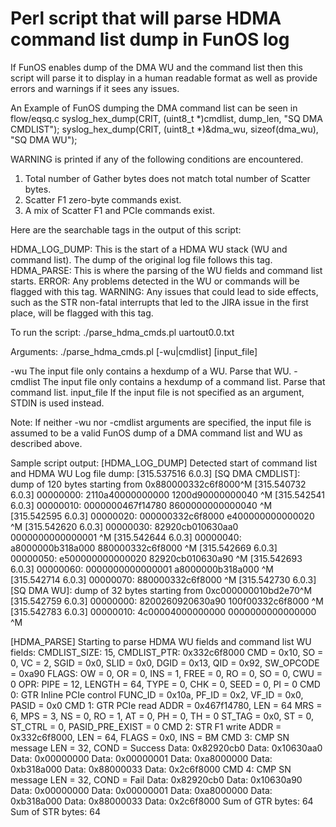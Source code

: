 #  Perl script that will parse HDMA command list dump in FunOS log
If FunOS enables dump of the DMA WU and the command list then this script 
will parse it to display in a human readable format as well as provide
errors and warnings if it sees any issues.

An Example of FunOS dumping the DMA command list can be seen in flow/eqsq.c
        syslog_hex_dump(CRIT, (uint8_t *)cmdlist,
                        dump_len, "SQ DMA CMDLIST");
        syslog_hex_dump(CRIT, (uint8_t *)&dma_wu,
                        sizeof(dma_wu), "SQ DMA WU");


WARNING is printed if any of the following conditions are encountered.
1) Total number of Gather bytes does not match total number of Scatter bytes.
2) Scatter F1 zero-byte commands exist.
3) A mix of Scatter F1 and PCIe commands exist.

Here are the searchable tags in the output of this script:

HDMA_LOG_DUMP: This is the start of a HDMA WU stack (WU and command list). The dump of the original log file follows this tag.
HDMA_PARSE: This is where the parsing of the WU fields and command list starts.
ERROR: Any problems detected in the WU or commands will be flagged with this tag.
WARNING: Any issues that could lead to side effects, such as the STR non-fatal interrupts that led to the JIRA issue in the first place, will be flagged with this tag.



To run the script:
./parse_hdma_cmds.pl uartout0.0.txt

Arguments:
  ./parse_hdma_cmds.pl [-wu|cmdlist] [input_file]

  -wu         The input file only contains a hexdump of a WU. Parse that WU.
  -cmdlist    The input file only contains a hexdump of a command list. Parse that command list.
  input_file  If the input file is not specified as an argument, STDIN is used instead.

  Note: If neither -wu nor -cmdlist arguments are specified, the input file is assumed to be a valid FunOS dump of a DMA command list and WU as described above.

Sample script output:
[HDMA_LOG_DUMP] Detected start of command list and HDMA WU
Log file dump:
[315.537516 6.0.3] [SQ DMA CMDLIST]: dump of 120 bytes starting from 0x880000332c6f8000^M
[315.540732 6.0.3] 00000000: 2110a40000000000 1200d90000000040 ^M
[315.542541 6.0.3] 00000010: 0000000467f14780 8600000000000040 ^M
[315.542595 6.0.3] 00000020: 000000332c6f8000 e400000000000020 ^M
[315.542620 6.0.3] 00000030: 82920cb010630aa0 0000000000000001 ^M
[315.542644 6.0.3] 00000040: a8000000b318a000 880000332c6f8000 ^M
[315.542669 6.0.3] 00000050: e500000000000020 82920cb010630a90 ^M
[315.542693 6.0.3] 00000060: 0000000000000001 a8000000b318a000 ^M
[315.542714 6.0.3] 00000070: 880000332c6f8000 ^M
[315.542730 6.0.3] [SQ DMA WU]: dump of 32 bytes starting from 0xc000000010bd2e70^M
[315.542759 6.0.3] 00000000: 8200260920630a90 100f00332c6f8000 ^M
[315.542783 6.0.3] 00000010: 4c00004000000000 0000000000000000 ^M

[HDMA_PARSE] Starting to parse HDMA WU fields and command list
WU fields:
  CMDLIST_SIZE: 15, CMDLIST_PTR: 0x332c6f8000
  CMD = 0x10, SO = 0, VC = 2, SGID = 0x0, SLID = 0x0, DGID = 0x13, QID = 0x92, SW_OPCODE = 0xa90
  FLAGS: OW = 0, OR = 0, INS = 1, FREE = 0, RO = 0, SO = 0, CWU = 0
  OPR: PIPE = 12, LENGTH = 64, TYPE = 0, CHK = 0, SEED = 0, PI = 0
CMD 0: GTR Inline PCIe control
  FUNC_ID = 0x10a, PF_ID = 0x2, VF_ID = 0x0, PASID = 0x0
CMD 1: GTR PCIe read
  ADDR = 0x467f14780, LEN = 64
  MRS = 6, MPS = 3, NS = 0, RO = 1, AT = 0, PH = 0, TH = 0
  ST_TAG = 0x0, ST = 0, ST_CTRL = 0, PASID_PRE_EXIST = 0
CMD 2: STR F1 write
  ADDR = 0x332c6f8000, LEN = 64, FLAGS = 0x0, INS = BM
CMD 3: CMP SN message  LEN = 32, COND = Success
  Data: 0x82920cb0
  Data: 0x10630aa0
  Data: 0x00000000
  Data: 0x00000001
  Data: 0xa8000000
  Data: 0xb318a000
  Data: 0x88000033
  Data: 0x2c6f8000
CMD 4: CMP SN message  LEN = 32, COND = Fail
  Data: 0x82920cb0
  Data: 0x10630a90
  Data: 0x00000000
  Data: 0x00000001
  Data: 0xa8000000
  Data: 0xb318a000
  Data: 0x88000033
  Data: 0x2c6f8000
Sum of GTR bytes: 64
Sum of STR bytes: 64


